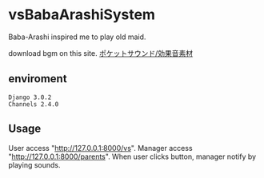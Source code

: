 # vsBabaArashiSystem
Baba-Arashi inspired me to play old maid.

download bgm on this site. [ポケットサウンド/効果音素材](https://pocket-se.info/)

## enviroment
```
Django 3.0.2
Channels 2.4.0
```

## Usage
User access "http://127.0.0.1:8000/vs". Manager access "http://127.0.0.1:8000/parents". When user clicks button, manager notify by playing sounds.